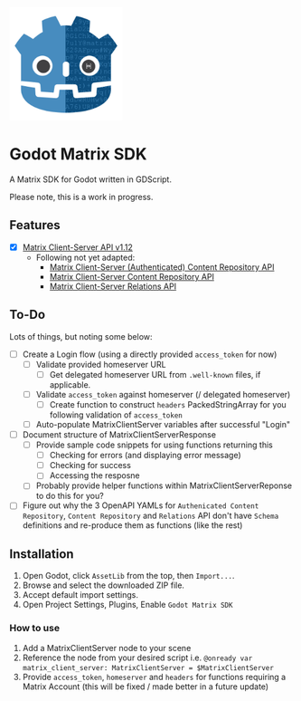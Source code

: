 <img src="https://raw.githubusercontent.com/cyclikal94/godot-matrix-sdk/refs/heads/main/godot_matrix_sdk_icon.svg" width="200" />

# Godot Matrix SDK
A Matrix SDK for Godot written in GDScript.

Please note, this is a work in progress.

## Features

- [x] [Matrix Client-Server API v1.12](https://spec.matrix.org/v1.12/client-server-api/)
    - Following not yet adapted:
        - [Matrix Client-Server (Authenticated) Content Repository API](https://github.com/matrix-org/matrix-spec/blob/main/data/api/client-server/authed-content-repo.yaml)
        - [Matrix Client-Server Content Repository API](https://github.com/matrix-org/matrix-spec/blob/main/data/api/client-server/content-repo.yaml)
        - [Matrix Client-Server Relations API](https://github.com/matrix-org/matrix-spec/blob/main/data/api/client-server/relations.yaml)

## To-Do

Lots of things, but noting some below:
- [ ] Create a Login flow (using a directly provided `access_token` for now)
    - [ ] Validate provided homeserver URL
        - [ ] Get delegated homeserver URL from `.well-known` files, if applicable.
    - [ ] Validate `access_token` against homeserver (/ delegated homeserver)
        - [ ] Create function to construct `headers` PackedStringArray for you following validation of `access_token`
    - [ ] Auto-populate MatrixClientServer variables after successful "Login"
- [ ] Document structure of MatrixClientServerResponse
    - [ ] Provide sample code snippets for using functions returning this
        - [ ] Checking for errors (and displaying error message)
        - [ ] Checking for success
        - [ ] Accessing the resposne
    - [ ] Probably provide helper functions within MatrixClientServerReponse to do this for you?
- [ ] Figure out why the 3 OpenAPI YAMLs for `Authenicated Content Repository`, `Content Repository` and `Relations` API don't have `Schema` definitions and re-produce them as functions (like the rest)

## Installation
1. Open Godot, click `AssetLib` from the top, then `Import...`.
2. Browse and select the downloaded ZIP file.
3. Accept default import settings.
4. Open Project Settings, Plugins, Enable `Godot Matrix SDK`

### How to use
1. Add a MatrixClientServer node to your scene
2. Reference the node from your desired script i.e. `@onready var matrix_client_server: MatrixClientServer = $MatrixClientServer`
3. Provide `access_token`, `homeserver` and `headers` for functions requiring a Matrix Account (this will be fixed / made better in a future update)
